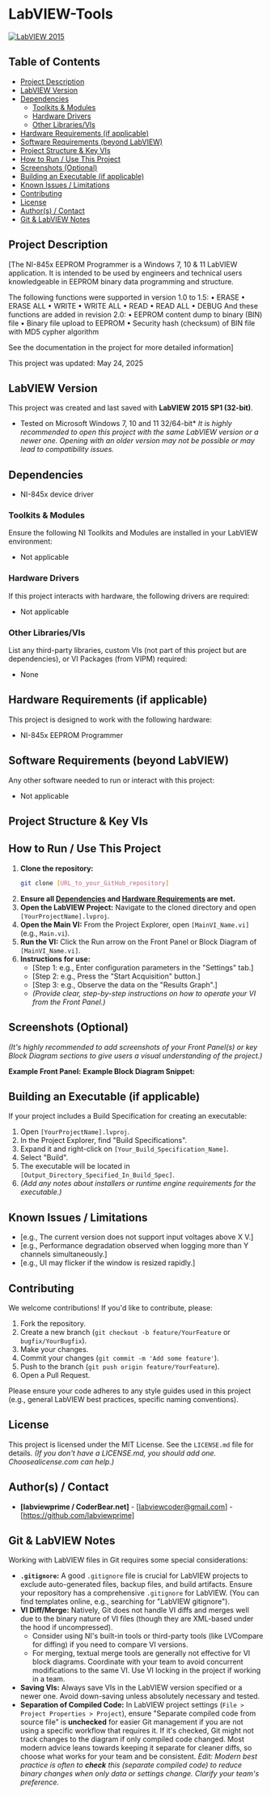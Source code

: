 # LabVIEW-Tools
[![LabVIEW 2015](https://img.shields.io/badge/LabVIEW-20XX%20SPX-yellowgreen.svg)](https://www.ni.com/labview)
## Table of Contents

- [Project Description](#project-description)
- [LabVIEW Version](#labview-version)
- [Dependencies](#dependencies)
  - [Toolkits & Modules](#toolkits--modules)
  - [Hardware Drivers](#hardware-drivers)
  - [Other Libraries/VIs](#other-librariesvis)
- [Hardware Requirements (if applicable)](#hardware-requirements-if-applicable)
- [Software Requirements (beyond LabVIEW)](#software-requirements-beyond-labview)
- [Project Structure & Key VIs](#project-structure--key-vis)
- [How to Run / Use This Project](#how-to-run--use-this-project)
- [Screenshots (Optional)](#screenshots-optional)
- [Building an Executable (if applicable)](#building-an-executable-if-applicable)
- [Known Issues / Limitations](#known-issues--limitations)
- [Contributing](#contributing)
- [License](#license)
- [Author(s) / Contact](#authors--contact)
- [Git & LabVIEW Notes](#git--labview-notes)

## Project Description

[The NI-845x EEPROM Programmer is a Windows 7, 10 & 11 LabVIEW application. It is intended to be used by engineers and technical users knowledgeable in EEPROM binary data programming and structure.

The following functions were supported in version 1.0 to 1.5:
    • ERASE
    • ERASE ALL
    • WRITE
    • WRITE ALL
    • READ
    • READ ALL
    • DEBUG
And these functions are added in revision 2.0:
    • EEPROM content dump to binary (BIN) file
    • Binary file upload to EEPROM
    • Security hash (checksum) of BIN file with MD5 cypher algorithm
	
See the documentation in the project for more detailed information]

This project was updated: May 24, 2025

## LabVIEW Version

This project was created and last saved with **LabVIEW 2015 SP1 (32-bit)**.
* Tested on Microsoft Windows 7, 10 and 11 32/64-bit*
*It is highly recommended to open this project with the same LabVIEW version or a newer one. Opening with an older version may not be possible or may lead to compatibility issues.*

## Dependencies

* NI-845x device driver

### Toolkits & Modules

Ensure the following NI Toolkits and Modules are installed in your LabVIEW environment:

* Not applicable

### Hardware Drivers

If this project interacts with hardware, the following drivers are required:

* Not applicable

### Other Libraries/VIs

List any third-party libraries, custom VIs (not part of this project but are dependencies), or VI Packages (from VIPM) required:

* None

## Hardware Requirements (if applicable)

This project is designed to work with the following hardware:

* NI-845x EEPROM Programmer

## Software Requirements (beyond LabVIEW)

Any other software needed to run or interact with this project:

* Not applicable

## Project Structure & Key VIs



## How to Run / Use This Project

1.  **Clone the repository:**
	```bash
	git clone [URL_to_your_GitHub_repository]
	```
2.  **Ensure all [Dependencies](#dependencies) and [Hardware Requirements](#hardware-requirements-if-applicable) are met.**
3.  **Open the LabVIEW Project:** Navigate to the cloned directory and open `[YourProjectName].lvproj`.
4.  **Open the Main VI:** From the Project Explorer, open `[MainVI_Name.vi]` (e.g., `Main.vi`).
5.  **Run the VI:** Click the Run arrow on the Front Panel or Block Diagram of `[MainVI_Name.vi]`.
6.  **Instructions for use:**
	* [Step 1: e.g., Enter configuration parameters in the "Settings" tab.]
	* [Step 2: e.g., Press the "Start Acquisition" button.]
	* [Step 3: e.g., Observe the data on the "Results Graph".]
	* *(Provide clear, step-by-step instructions on how to operate your VI from the Front Panel.)*

## Screenshots (Optional)

*(It's highly recommended to add screenshots of your Front Panel(s) or key Block Diagram sections to give users a visual understanding of the project.)*

**Example Front Panel:**
**Example Block Diagram Snippet:**
## Building an Executable (if applicable)

If your project includes a Build Specification for creating an executable:

1.  Open `[YourProjectName].lvproj`.
2.  In the Project Explorer, find "Build Specifications".
3.  Expand it and right-click on `[Your_Build_Specification_Name]`.
4.  Select "Build".
5.  The executable will be located in `[Output_Directory_Specified_In_Build_Spec]`.
6.  *(Add any notes about installers or runtime engine requirements for the executable.)*

## Known Issues / Limitations

* [e.g., The current version does not support input voltages above X V.]
* [e.g., Performance degradation observed when logging more than Y channels simultaneously.]
* [e.g., UI may flicker if the window is resized rapidly.]

## Contributing

We welcome contributions! If you'd like to contribute, please:

1.  Fork the repository.
2.  Create a new branch (`git checkout -b feature/YourFeature` or `bugfix/YourBugfix`).
3.  Make your changes.
4.  Commit your changes (`git commit -m 'Add some feature'`).
5.  Push to the branch (`git push origin feature/YourFeature`).
6.  Open a Pull Request.

Please ensure your code adheres to any style guides used in this project (e.g., general LabVIEW best practices, specific naming conventions).

## License

This project is licensed under the MIT License. See the `LICENSE.md` file for details.
*(If you don't have a LICENSE.md, you should add one. Choosealicense.com can help.)*

## Author(s) / Contact

* **[labviewprime / CoderBear.net]** - [labviewcoder@gmail.com] - [https://github.com/labviewprime]

## Git & LabVIEW Notes

Working with LabVIEW files in Git requires some special considerations:

* **`.gitignore`:** A good `.gitignore` file is crucial for LabVIEW projects to exclude auto-generated files, backup files, and build artifacts. Ensure your repository has a comprehensive `.gitignore` for LabVIEW. (You can find templates online, e.g., searching for "LabVIEW gitignore").
* **VI Diff/Merge:** Natively, Git does not handle VI diffs and merges well due to the binary nature of VI files (though they are XML-based under the hood if uncompressed).
	* Consider using NI's built-in tools or third-party tools (like LVCompare for diffing) if you need to compare VI versions.
	* For merging, textual merge tools are generally not effective for VI block diagrams. Coordinate with your team to avoid concurrent modifications to the same VI. Use VI locking in the project if working in a team.
* **Saving VIs:** Always save VIs in the LabVIEW version specified or a newer one. Avoid down-saving unless absolutely necessary and tested.
* **Separation of Compiled Code:** In LabVIEW project settings (`File > Project Properties > Project`), ensure "Separate compiled code from source file" is **unchecked** for easier Git management if you are not using a specific workflow that requires it. If it's checked, Git might not track changes to the diagram if only compiled code changed. Most modern advice leans towards keeping it separate for cleaner diffs, so choose what works for your team and be consistent. *Edit: Modern best practice is often to **check** this (separate compiled code) to reduce binary changes when only data or settings change. Clarify your team's preference.*

